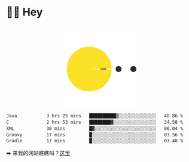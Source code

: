 
# 👋🏻 Hey
<div align="center">
	<br>
	<img src="https://raw.githubusercontent.com/Aniket965/Aniket965/master/pacman.svg?sanitize=true" width="200" height="200">
	<br>
</div>

<!--START_SECTION:waka-->

```txt
Java           3 hrs 25 mins   ██████████▒░░░░░░░░░░░░░░   40.86 %
C              2 hrs 53 mins   ████████▓░░░░░░░░░░░░░░░░   34.58 %
XML            30 mins         █▓░░░░░░░░░░░░░░░░░░░░░░░   06.04 %
Groovy         17 mins         █░░░░░░░░░░░░░░░░░░░░░░░░   03.56 %
Gradle         17 mins         █░░░░░░░░░░░░░░░░░░░░░░░░   03.48 %
```

<!--END_SECTION:waka-->

 ➡️  来我的网站瞧瞧吗？[这里](https://www.shaolongfei.com)

